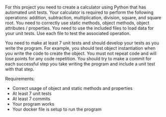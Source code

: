 For this project you need to create a calculator using Python that has automated unit tests.  Your calculator is required to perform the following operations: addition, subtraction, multiplication, division, square, and square root.  You need to correctly use static methods, object methods, object attributes / properties.   You need to use the included files to load data for your unit tests.  Use each file to test the associated operation.   

You need to make at least 7 unit tests and should develop your tests as you write the program.  For example, you should test object instantiation when you write the code to create the object.  You must not repeat code and will lose points for any code repetition.   You should try to make a commit for each successful step you take writing the program and include a unit test with that step.

Requirements:

- Correct usage of object and static methods and properties
- At least 7 unit tests
- At least 7 commits
- Your program works
- Your docker file is setup to run the program
